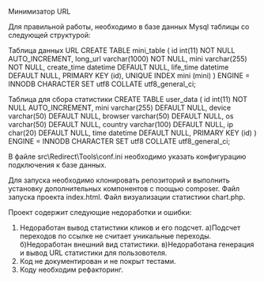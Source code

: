 Минимизатор URL

Для правильной работы, необходимо в базе данных Mysql таблицы со следующей структурой:

Таблица данных URL
CREATE TABLE mini_table (
  id int(11) NOT NULL AUTO_INCREMENT,
  long_url varchar(1000) NOT NULL,
  mini varchar(255) NOT NULL,
  create_time datetime DEFAULT NULL,
  life_time datetime DEFAULT NULL,
  PRIMARY KEY (id),
  UNIQUE INDEX mini (mini)
)
ENGINE = INNODB
CHARACTER SET utf8
COLLATE utf8_general_ci;


Таблица для сбора статистики
CREATE TABLE user_data (
  id int(11) NOT NULL AUTO_INCREMENT,
  mini varchar(255) DEFAULT NULL,
  device varchar(50) DEFAULT NULL,
  browser varchar(50) DEFAULT NULL,
  os varchar(50) DEFAULT NULL,
  country varchar(100) DEFAULT NULL,
  ip char(20) DEFAULT NULL,
  time datetime DEFAULT NULL,
  PRIMARY KEY (id)
)
ENGINE = INNODB
CHARACTER SET utf8
COLLATE utf8_general_ci;

В файле src\Redirect\Tools\conf.ini необходимо указать конфигурацию подключения к базе данных.

Для запуска необходимо клонировать репозиторий и выполнить установку дополнительных компонентов 
с поощью composer. Файл запуска проекта index.html. Файл визуализации статистики chart.php.

Проект содержит следующие недоработки и ошибки:

1. Недоработан вывод статистики кликов и его подсчет.
    а)Подсчет переходов по ссылке не считает уникальные переходы.
    б)Недоработан внешний вид статистики.
    в)Недоработана генерация и вывод URL статистики для пользовотеля.
2. Код не документирован и не покрыт тестами.
3. Коду необходим рефакторинг.
